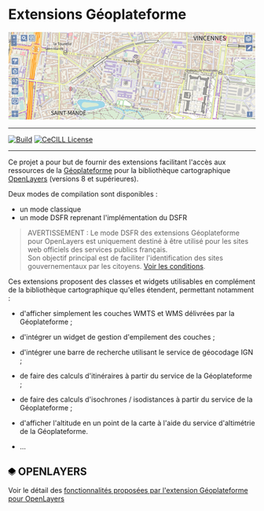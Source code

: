# Extensions Géoplateforme

![image](doc/capture-carte.png)

---
[![Build](https://github.com/IGNF/geopf-extensions-openlayers/actions/workflows/build.yml/badge.svg)](https://github.com/IGNF/geopf-extensions-openlayers/actions/workflows/build.yml)
[![CeCILL License](https://img.shields.io/badge/licence-CeCILL--B-blue.svg)](https://raw.githubusercontent.com/IGNF/geopf-extensions-openlayers/main/LICENCE.md)

---

Ce projet a pour but de fournir des extensions facilitant l'accès aux ressources de la [Géoplateforme](https://www.geoportail.gouv.fr/) pour la bibliothèque cartographique [OpenLayers](https://openlayers.org/) (versions 8 et supérieures).

Deux modes de compilation sont disponibles : 
- un mode classique
- un mode DSFR reprenant l'implémentation du DSFR


> AVERTISSEMENT : Le mode DSFR des extensions Géoplateforme pour OpenLayers est uniquement destiné à être utilisé pour les sites web officiels des services publics français.  
> Son objectif principal est de faciliter l'identification des sites gouvernementaux par les citoyens. [Voir les conditions](https://www.systeme-de-design.gouv.fr/utilisation-et-organisation/perimetre-d-application).

Ces extensions proposent des classes et widgets utilisables en complément de la bibliothèque cartographique qu'elles étendent, permettant notamment :

* d'afficher simplement les couches WMTS et WMS délivrées par la Géoplateforme ;

* d'intégrer un widget de gestion d'empilement des couches ;

* d'intégrer une barre de recherche utilisant le service de géocodage IGN ;

* de faire des calculs d'itinéraires à partir du service de la Géoplateforme ;

* de faire des calculs d'isochrones / isodistances à partir du service de la Géoplateforme ;

* d'afficher l'altitude en un point de la carte à l'aide du service d'altimétrie de la Géoplateforme.

* ...

## <img src="doc/openlayers.svg" height="15px" /> OPENLAYERS

Voir le détail des [fonctionnalités proposées par l'extension Géoplateforme pour OpenLayers](doc/DOCUMENTATION.md)
